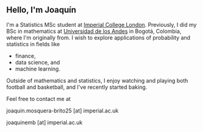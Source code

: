 ## Hello, I'm Joaquín
I'm a Statistics MSc student at [Imperial College London](https://www.imperial.ac.uk). Previously, I did my BSc in mathematics at [Universidad de los Andes](https://www.uniandes.edu.co) in Bogotá, Colombia, where I'm originally from. I wish to explore applications of probability and statistics in fields like

- finance,
- data science, and
- machine learning.

Outside of mathematics and statistics, I enjoy watching and playing both football and basketball, and I've recently started baking.

Feel free to contact me at

joaquin.mosquera-brito25 [at] imperial.ac.uk

joaquinemb [at] imperial.ac.uk
